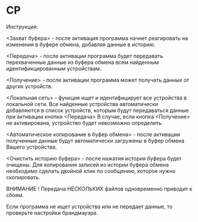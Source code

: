# CP

Инструкция:

<Захват буфера> - после активация программа начнет реагировать на изменения в буфере обмена, добавляя данные в историю.

<Передача> - после активации программа будет передавать перехваченные данные из буфера обмена всем найденным идентификцированным устройствам.

<Получение> - после активации программа может получать данные от других устройств.

<Локальная сеть> - функция ищет и идентифицирует все устройства в локальной сети. Все найденные устройства автоматически добавляются в список устройств, которым будут передаваться данные при активации кнопки <Передача>
В случае, если кнопка <Получение> не активирована, устройство будет невозможно определить.

<Автоматическое копирование в буфер обмена> - после активации полученные данные будут автоматически загружены в буфер обмена Вашего устройства.

<Очистить историю буфера> - после нажатия история буфера будет очищены.
Для копирования записей из истории буфера обмена необходимо сделать двойной клик по сообщению, которое нужно скопировать.

ВНИМАНИЕ ! 
Передача НЕСКОЛЬКИХ файлов одновременно приводит к сбоям.

Если программа не ищет устройства или не передает данные, то проверьте настройки брандмауэра.
